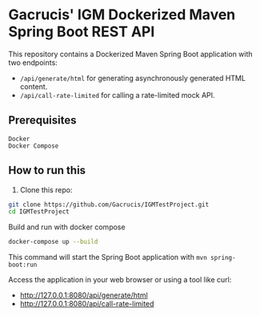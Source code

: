 # Gacrucis' IGM Dockerized Maven Spring Boot REST API

This repository contains a Dockerized Maven Spring Boot application with two endpoints:

- `/api/generate/html` for generating asynchronously generated HTML content.
- `/api/call-rate-limited` for calling a rate-limited mock API.

## Prerequisites

    Docker
    Docker Compose

## How to run this

1. Clone this repo:

 ```bash
git clone https://github.com/Gacrucis/IGMTestProject.git
cd IGMTestProject
   ```
Build and run with docker compose

```bash
docker-compose up --build
```

This command will start the Spring Boot application with `mvn spring-boot:run`

Access the application in your web browser or using a tool like curl:
- http://127.0.0.1:8080/api/generate/html
- http://127.0.0.1:8080/api/call-rate-limited